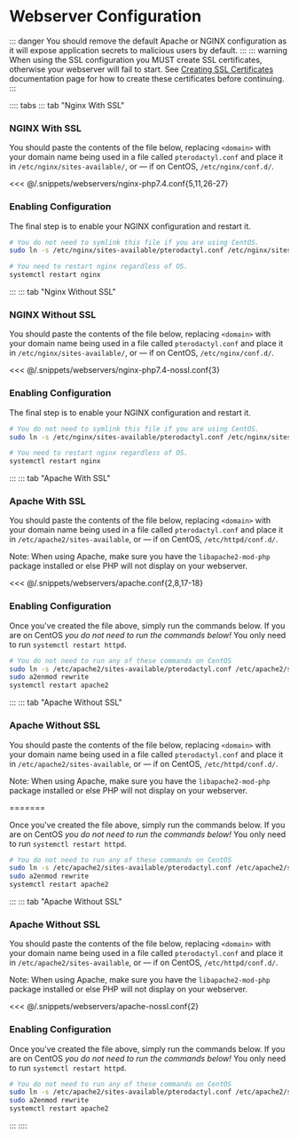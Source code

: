 # Webserver Configuration

::: danger
You should remove the default Apache or NGINX configuration as it will expose application secrets to malicious users by default.
:::
::: warning
When using the SSL configuration you MUST create SSL certificates, otherwise your webserver will fail to start. See [Creating SSL Certificates](/tutorials/creating_ssl_certificates.html) documentation page for how to create these certificates before continuing.
:::

:::: tabs
::: tab "Nginx With SSL"

### NGINX With SSL
You should paste the contents of the file below, replacing `<domain>` with your domain name being used in a file called
`pterodactyl.conf` and place it in `/etc/nginx/sites-available/`, or &mdash; if on CentOS, `/etc/nginx/conf.d/`.

<<< @/.snippets/webservers/nginx-php7.4.conf{5,11,26-27}

### Enabling Configuration

The final step is to enable your NGINX configuration and restart it.

```bash
# You do not need to symlink this file if you are using CentOS.
sudo ln -s /etc/nginx/sites-available/pterodactyl.conf /etc/nginx/sites-enabled/pterodactyl.conf

# You need to restart nginx regardless of OS.
systemctl restart nginx
```

:::
::: tab "Nginx Without SSL"

### NGINX Without SSL
You should paste the contents of the file below, replacing `<domain>` with your domain name being used in a file called
`pterodactyl.conf` and place it in `/etc/nginx/sites-available/`, or &mdash; if on CentOS, `/etc/nginx/conf.d/`.

<<< @/.snippets/webservers/nginx-php7.4-nossl.conf{3}
### Enabling Configuration

The final step is to enable your NGINX configuration and restart it.

```bash
# You do not need to symlink this file if you are using CentOS.
sudo ln -s /etc/nginx/sites-available/pterodactyl.conf /etc/nginx/sites-enabled/pterodactyl.conf

# You need to restart nginx regardless of OS.
systemctl restart nginx
```

:::
::: tab "Apache With SSL"

### Apache With SSL

You should paste the contents of the file below, replacing `<domain>` with your domain name being used in a file called
`pterodactyl.conf` and place it in `/etc/apache2/sites-available`, or &mdash; if on CentOS, `/etc/httpd/conf.d/`.

Note: When using Apache, make sure you have the `libapache2-mod-php` package installed or else PHP will not display on your webserver.

<<< @/.snippets/webservers/apache.conf{2,8,17-18}
### Enabling Configuration

Once you've created the file above, simply run the commands below. If you are on CentOS _you do not need to run the commands
below!_ You only need to run `systemctl restart httpd`.

```bash
# You do not need to run any of these commands on CentOS
sudo ln -s /etc/apache2/sites-available/pterodactyl.conf /etc/apache2/sites-enabled/pterodactyl.conf
sudo a2enmod rewrite
systemctl restart apache2
```

:::
::: tab "Apache Without SSL"

### Apache Without SSL

You should paste the contents of the file below, replacing `<domain>` with your domain name being used in a file called
`pterodactyl.conf` and place it in `/etc/apache2/sites-available`, or &mdash; if on CentOS, `/etc/httpd/conf.d/`.

Note: When using Apache, make sure you have the `libapache2-mod-php` package installed or else PHP will not display on your webserver.

=======

Once you've created the file above, simply run the commands below. If you are on CentOS _you do not need to run the commands
below!_ You only need to run `systemctl restart httpd`.

```bash
# You do not need to run any of these commands on CentOS
sudo ln -s /etc/apache2/sites-available/pterodactyl.conf /etc/apache2/sites-enabled/pterodactyl.conf
sudo a2enmod rewrite
systemctl restart apache2
```

:::
::: tab "Apache Without SSL"

### Apache Without SSL

You should paste the contents of the file below, replacing `<domain>` with your domain name being used in a file called
`pterodactyl.conf` and place it in `/etc/apache2/sites-available`, or &mdash; if on CentOS, `/etc/httpd/conf.d/`.

Note: When using Apache, make sure you have the `libapache2-mod-php` package installed or else PHP will not display on your webserver.

<<< @/.snippets/webservers/apache-nossl.conf{2}
### Enabling Configuration
Once you've created the file above, simply run the commands below. If you are on CentOS _you do not need to run the commands
below!_ You only need to run `systemctl restart httpd`.

```bash
# You do not need to run any of these commands on CentOS
sudo ln -s /etc/apache2/sites-available/pterodactyl.conf /etc/apache2/sites-enabled/pterodactyl.conf
sudo a2enmod rewrite
systemctl restart apache2
```

:::
::::
